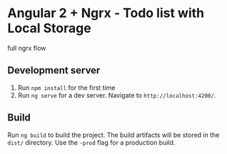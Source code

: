 # Angular 2 + Ngrx - Todo list with Local Storage

full ngrx flow

## Development server
1. Run `npm install` for the first time
2. Run `ng serve` for a dev server. Navigate to `http://localhost:4200/`.

## Build
Run `ng build` to build the project. The build artifacts will be stored in the `dist/` directory. Use the `-prod` flag for a production build.
